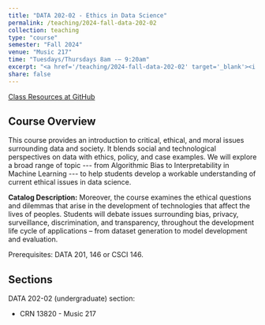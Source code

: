 ```yaml
---
title: "DATA 202-02 - Ethics in Data Science"
permalink: /teaching/2024-fall-data-202-02
collection: teaching
type: "course"
semester: "Fall 2024"
venue: "Music 217"
time: "Tuesdays/Thursdays 8am -– 9:20am"
excerpt: "<a href='/teaching/2024-fall-data-202-02' target='_blank'><i class='fab fa-fw fa-github' style='color:#171516'></i></a> &nbsp; **Catalog Description:** This course provides an introduction to critical, ethical, and moral issues surrounding data and society. It blends social and technological perspectives on data with ethics, policy, and case examples. We will explore a broad range of topic --- from Algorithmic Bias to Interpretability in Machine Learning --- to help students develop a workable understanding of current ethical issues in data science. Moreover, the course examines the ethical questions and dilemmas that arise in the development of technologies that affect the lives of peoples. Students will debate issues surrounding bias, privacy, surveillance, discrimination, and transparency, throughout the development life cycle of applications – from dataset generation to model development and evaluation."
share: false
---
```


<a href="https://github.com/anwala/teaching-ethics-datascience/tree/main/fall-2024" target="_blank" class="btn btn--mcw"><i class="fab fa-fw fa-github"></i><span> Class Resources at GitHub</span></a>

## Course Overview

This course provides an introduction to critical, ethical, and moral issues surrounding data and society. It blends social and technological perspectives on data with ethics, policy, and case examples. We will explore a broad range of topic --- from Algorithmic Bias to Interpretability in Machine Learning --- to help students develop a workable understanding of current ethical issues in data science.

**Catalog Description:** Moreover, the course examines the ethical questions and dilemmas that arise in the development of technologies that affect the lives of peoples. Students will debate issues surrounding bias, privacy, surveillance, discrimination, and transparency, throughout the development life cycle of applications – from dataset generation to model development and evaluation. 

Prerequisites: DATA 201, 146 or CSCI 146.

## Sections

DATA 202-02 (undergraduate) section:

* CRN 13820 - Music 217
